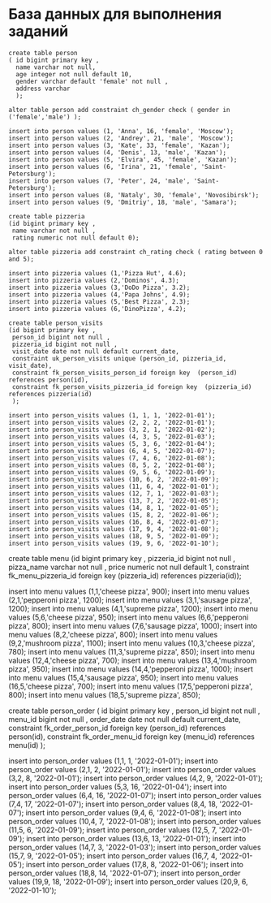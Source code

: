 # База данных для выполнения заданий
```
create table person  
( id bigint primary key ,  
  name varchar not null,  
  age integer not null default 10,  
  gender varchar default 'female' not null ,  
  address varchar  
  );
  ```
  
```alter table person add constraint ch_gender check ( gender in ('female','male') );```
```
insert into person values (1, 'Anna', 16, 'female', 'Moscow');  
insert into person values (2, 'Andrey', 21, 'male', 'Moscow');  
insert into person values (3, 'Kate', 33, 'female', 'Kazan');  
insert into person values (4, 'Denis', 13, 'male', 'Kazan');  
insert into person values (5, 'Elvira', 45, 'female', 'Kazan');  
insert into person values (6, 'Irina', 21, 'female', 'Saint-Petersburg');  
insert into person values (7, 'Peter', 24, 'male', 'Saint-Petersburg');  
insert into person values (8, 'Nataly', 30, 'female', 'Novosibirsk');  
insert into person values (9, 'Dmitriy', 18, 'male', 'Samara');  
```
```
create table pizzeria  
(id bigint primary key ,  
 name varchar not null ,  
 rating numeric not null default 0);  
```
```alter table pizzeria add constraint ch_rating check ( rating between 0 and 5);```
```
insert into pizzeria values (1,'Pizza Hut', 4.6);  
insert into pizzeria values (2,'Dominos', 4.3);  
insert into pizzeria values (3,'DoDo Pizza', 3.2);  
insert into pizzeria values (4,'Papa Johns', 4.9);  
insert into pizzeria values (5,'Best Pizza', 2.3);  
insert into pizzeria values (6,'DinoPizza', 4.2);
```
```
create table person_visits  
(id bigint primary key ,  
 person_id bigint not null ,  
 pizzeria_id bigint not null ,  
 visit_date date not null default current_date,  
 constraint uk_person_visits unique (person_id, pizzeria_id, visit_date),  
 constraint fk_person_visits_person_id foreign key  (person_id) references person(id),  
 constraint fk_person_visits_pizzeria_id foreign key  (pizzeria_id) references pizzeria(id)  
 );
```
```
insert into person_visits values (1, 1, 1, '2022-01-01');  
insert into person_visits values (2, 2, 2, '2022-01-01');  
insert into person_visits values (3, 2, 1, '2022-01-02');  
insert into person_visits values (4, 3, 5, '2022-01-03');  
insert into person_visits values (5, 3, 6, '2022-01-04');  
insert into person_visits values (6, 4, 5, '2022-01-07');  
insert into person_visits values (7, 4, 6, '2022-01-08');  
insert into person_visits values (8, 5, 2, '2022-01-08');  
insert into person_visits values (9, 5, 6, '2022-01-09');  
insert into person_visits values (10, 6, 2, '2022-01-09');  
insert into person_visits values (11, 6, 4, '2022-01-01');  
insert into person_visits values (12, 7, 1, '2022-01-03');  
insert into person_visits values (13, 7, 2, '2022-01-05');  
insert into person_visits values (14, 8, 1, '2022-01-05');  
insert into person_visits values (15, 8, 2, '2022-01-06');  
insert into person_visits values (16, 8, 4, '2022-01-07');  
insert into person_visits values (17, 9, 4, '2022-01-08');  
insert into person_visits values (18, 9, 5, '2022-01-09');  
insert into person_visits values (19, 9, 6, '2022-01-10');
```

create table menu
(id bigint primary key ,
 pizzeria_id bigint not null ,
 pizza_name varchar not null ,
 price numeric not null default 1,
 constraint fk_menu_pizzeria_id foreign key (pizzeria_id) references pizzeria(id));

insert into menu values (1,1,'cheese pizza', 900);
insert into menu values (2,1,'pepperoni pizza', 1200);
insert into menu values (3,1,'sausage pizza', 1200);
insert into menu values (4,1,'supreme pizza', 1200);
insert into menu values (5,6,'cheese pizza', 950);
insert into menu values (6,6,'pepperoni pizza', 800);
insert into menu values (7,6,'sausage pizza', 1000);
insert into menu values (8,2,'cheese pizza', 800);
insert into menu values (9,2,'mushroom pizza', 1100);
insert into menu values (10,3,'cheese pizza', 780);
insert into menu values (11,3,'supreme pizza', 850);
insert into menu values (12,4,'cheese pizza', 700);
insert into menu values (13,4,'mushroom pizza', 950);
insert into menu values (14,4,'pepperoni pizza', 1000);
insert into menu values (15,4,'sausage pizza', 950);
insert into menu values (16,5,'cheese pizza', 700);
insert into menu values (17,5,'pepperoni pizza', 800);
insert into menu values (18,5,'supreme pizza', 850);

create table person_order
(
    id bigint primary key ,
    person_id  bigint not null ,
    menu_id bigint not null ,
    order_date date not null default current_date,
    constraint fk_order_person_id foreign key (person_id) references person(id),
    constraint fk_order_menu_id foreign key (menu_id) references menu(id)
);

insert into person_order values (1,1, 1, '2022-01-01');
insert into person_order values (2,1, 2, '2022-01-01');
insert into person_order values (3,2, 8, '2022-01-01');
insert into person_order values (4,2, 9, '2022-01-01');
insert into person_order values (5,3, 16, '2022-01-04');
insert into person_order values (6,4, 16, '2022-01-07');
insert into person_order values (7,4, 17, '2022-01-07');
insert into person_order values (8,4, 18, '2022-01-07');
insert into person_order values (9,4, 6, '2022-01-08');
insert into person_order values (10,4, 7, '2022-01-08');
insert into person_order values (11,5, 6, '2022-01-09');
insert into person_order values (12,5, 7, '2022-01-09');
insert into person_order values (13,6, 13, '2022-01-01');
insert into person_order values (14,7, 3, '2022-01-03');
insert into person_order values (15,7, 9, '2022-01-05');
insert into person_order values (16,7, 4, '2022-01-05');
insert into person_order values (17,8, 8, '2022-01-06');
insert into person_order values (18,8, 14, '2022-01-07');
insert into person_order values (19,9, 18, '2022-01-09');
insert into person_order values (20,9, 6, '2022-01-10');
